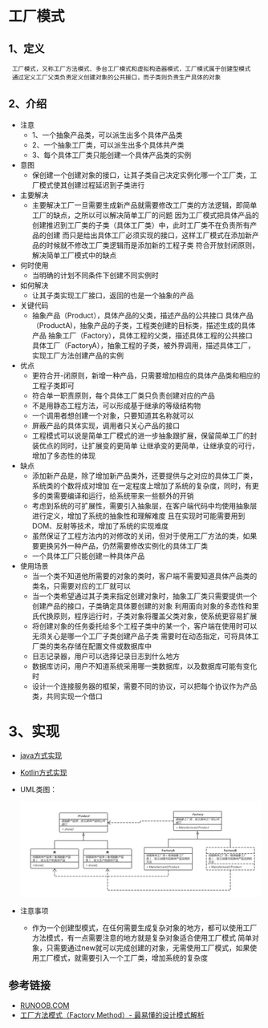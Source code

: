 # 工厂模式


## 1、定义
     工厂模式，又称工厂方法模式、多台工厂模式和虚拟构造器模式，工厂模式属于创建型模式
     通过定义工厂父类负责定义创建对象的公共接口，而子类则负责生产具体的对象
## 2、介绍
* 注意
    * 1、一个抽象产品类，可以派生出多个具体产品类
    * 2、一个抽象工厂类，可以派生出多个具体共产类
    * 3、每个具体工厂类只能创建一个具体产品类的实例
* 意图
    * 保创建一个创建对象的接口，让其子类自己决定实例化哪一个工厂类，工厂模式使其创建过程延迟到子类进行
* 主要解决
    * 主要解决工厂一旦需要生成新产品就需要修改工厂类的方法逻辑，即简单工厂的缺点，之所以可以解决简单工厂的问题
      因为工厂模式把具体产品的创建推迟到工厂类的子类（具体工厂类）中，此时工厂类不在负责所有产品的创建
      而只是给出具体工厂必须实现的接口，这样工厂模式在添加新产品的时候就不修改工厂类逻辑而是添加新的工程子类
      符合开放封闭原则，解决简单工厂模式中的缺点
* 何时使用
    * 当明确的计划不同条件下创建不同实例时
* 如何解决
    * 让其子类实现工厂接口，返回的也是一个抽象的产品
* 关键代码
    * 抽象产品（Product），具体产品的父类，描述产品的公共接口
      具体产品（ProductA)，抽象产品的子类，工程类创建的目标类，描述生成的具体产品
      抽象工厂（Factory），具体工程的父类，描述具体工程的公共接口
      具体工厂（FactoryA），抽象工程的子类，被外界调用，描述具体工厂，实现工厂方法创建产品的实例
* 优点
    * 更符合开-闭原则，新增一种产品，只需要增加相应的具体产品类和相应的工程子类即可
    * 符合单一职责原则，每个具体工厂类只负责创建对应的产品
    * 不是用静态工程方法，可以形成基于继承的等级结构物
    * 一个调用者想创建一个对象，只要知道其名称就可以
    * 屏蔽产品的具体实现，调用者只关心产品的接口
    * 工程模式可以说是简单工厂模式的进一步抽象跟扩展，保留简单工厂的封装优点的同时，让扩展变的更简单
      让继承变的更简单，让继承变的可行，增加了多态性的体现
* 缺点
    * 添加新产品是，除了增加新产品类外，还要提供与之对应的具体工厂类，系统类的个数将成对增加
      在一定程度上增加了系统的复杂度，同时，有更多的类需要编译和运行，给系统带来一些额外的开销
    * 考虑到系统的可扩展性，需要引入抽象层，在客户端代码中均使用抽象层进行定义，增加了系统的抽象性和理解难度
      且在实现时可能需要用到DOM、反射等技术，增加了系统的实现难度
    * 虽然保证了工程方法内的对修改的关闭，但对于使用工厂方法的类，如果要更换另外一种产品，仍然需要修改实例化的具体工厂类
    * 一个具体工厂只能创建一种具体产品
* 使用场景
    * 当一个类不知道他所需要的对象的类时，客户端不需要知道具体产品类的类名，只需要对应的工厂就可以
    * 当一个类希望通过其子类来指定创建对象时，抽象工厂类只需要提供一个创建产品的接口，子类确定具体要创建的对象
      利用面向对象的多态性和里氏代换原则，程序运行时，子类对象将覆盖父类对象，使系统更容易扩展
    * 将创建对象的任务委托给多个工程子类中的某一个，客户端在使用时可以无须关心是哪一个工厂子类创建产品子类
      需要时在动态指定，可将具体工厂类的类名存储在配置文件或数据库中
    * 日志记录器，用户可以选择记录日志到什么地方
    * 数据库访问，用户不知道系统采用哪一类数据库，以及数据库可能有变化时
    * 设计一个连接服务器的框架，需要不同的协议，可以把每个协议作为产品类，共同实现一个借口 
# 3、实现
* [java方式实现](https://github.com/nmgchfzhzhg/DesignPatternsDemo/tree/master/app/src/main/java/com/designpatterns/demo/factory/java 'java')
* [Kotlin方式实现](https://github.com/nmgchfzhzhg/DesignPatternsDemo/tree/master/app/src/main/java/com/designpatterns/demo/factory/kotlin 'Kotlin')
* UML类图：

  ![单例模式](https://github.com/nmgchfzhzhg/DesignPatternsDemo/raw/master/app/src/main/java/com/designpatterns/demo/factory/imgs/工厂模式.png)  
* 注意事项
    * 作为一个创建型模式，在任何需要生成复杂对象的地方，都可以使用工厂方法模式，有一点需要注意的地方就是复杂对象适合使用工厂模式
      简单对象，只需要通过new就可以完成创建的对象，无需使用工厂模式，如果使用工厂模式，就需要引入一个工厂类，增加系统的复杂度
## 参考链接
* [RUNOOB.COM](http://www.runoob.com/design-pattern/factory-pattern.html "RUNOOB.COM")
* [工厂方法模式（Factory Method）- 最易懂的设计模式解析](https://www.jianshu.com/p/d0c444275827 "工厂模式")